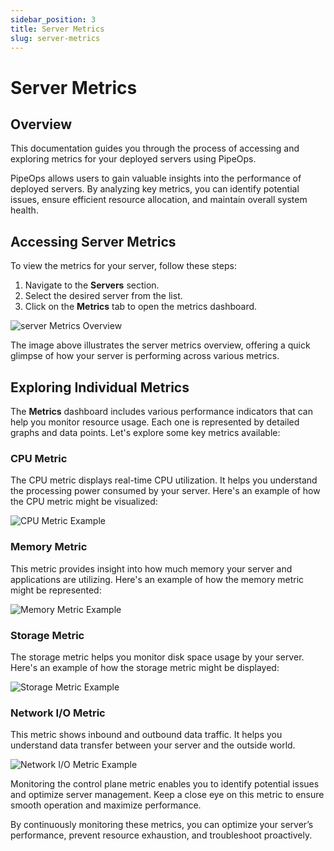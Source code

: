```yaml
---
sidebar_position: 3
title: Server Metrics
slug: server-metrics
---
```


# Server Metrics

## Overview

This documentation guides you through the process of accessing and exploring metrics for your deployed servers using PipeOps.

PipeOps allows users to gain valuable insights into the performance of deployed servers. By analyzing key metrics, you can identify potential issues, ensure efficient resource allocation, and maintain overall system health.

## Accessing Server Metrics

To view the metrics for your server, follow these steps:

1. Navigate to the **Servers** section.
2. Select the desired server from the list.
3. Click on the **Metrics** tab to open the metrics dashboard.

![server Metrics Overview](https://pub-950943fa1bc54978bed46ef104f9d81a.r2.dev/Documentation%20Images/server-overview-metric.png)

The image above illustrates the server metrics overview, offering a quick glimpse of how your server is performing across various metrics.

## Exploring Individual Metrics

The **Metrics** dashboard includes various performance indicators that can help you monitor resource usage. Each one is represented by detailed graphs and data points. Let's explore some key metrics available:

### CPU Metric

The CPU metric displays real-time CPU utilization. It helps you understand the processing power consumed by your server. Here's an example of how the CPU metric might be visualized:

![CPU Metric Example](https://pub-950943fa1bc54978bed46ef104f9d81a.r2.dev/Documentation%20Images/server-cpu-metric.png)

### Memory Metric

This metric provides insight into how much memory your server and applications are utilizing. Here's an example of how the memory metric might be represented:

![Memory Metric Example](https://pub-950943fa1bc54978bed46ef104f9d81a.r2.dev/Documentation%20Images/server-memory-metric.png)

### Storage Metric

The storage metric helps you monitor disk space usage by your server. Here's an example of how the storage metric might be displayed:

![Storage Metric Example](https://pub-950943fa1bc54978bed46ef104f9d81a.r2.dev/Documentation%20Images/server-storage-metric.png)

### Network I/O Metric

This metric shows inbound and outbound data traffic. It helps you understand data transfer between your server and the outside world.

![Network I/O Metric Example](https://pub-950943fa1bc54978bed46ef104f9d81a.r2.dev/Documentation%20Images/server-network-metric.png)

Monitoring the control plane metric enables you to identify potential issues and optimize server management. Keep a close eye on this metric to ensure smooth operation and maximize performance.

By continuously monitoring these metrics, you can optimize your server’s performance, prevent resource exhaustion, and troubleshoot proactively.
